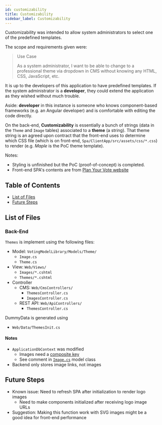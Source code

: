 ```yaml
---
id: customizability
title: Customizability
sidebar_label: Customizability
---
```


Customizability was intended to allow system administrators to select one of the predefined templates.

The scope and requirements given were:

> Use Case
>
> As a system administrator, I want to be able to change to a professional theme via dropdown in CMS without knowing any HTML, CSS, JavaScript, etc.

It is up to the developers of this application to have predefined templates. If the system administrator is a **developer**, they could extend the application as they wished without much trouble.

Aside: **developer** in this instance is someone who knows component-based frameworks (e.g. an Angular developer) and is comfortable with editing the code directly.

On the back-end, **Customizability** is essentially a bunch of strings (data in the `Theme` and `Image` tables) associated to a **theme** (a string). That theme string is an agreed upon contract that the front-end uses to determine which CSS file (which is on front-end, `Spa/ClientApp/src/assets/css/*.css`) to render (e.g. _Maple_ is the PoC theme template).

Notes:

- Styling is unfinished but the PoC (proof-of-concept) is completed.
- Front-end SPA's contents are from [Plan Your Vote website](https://vancouver.ca/plan-your-vote/index.aspx)

## Table of Contents

- [List of Files](#list-of-files)
- [Future Steps](#future-steps)

## List of Files

### Back-End

`Themes` is implement using the following files:

- Model: `VotingModelLibrary/Models/Theme/`
  - `Image.cs`
  - `Theme.cs`
- View: `Web/Views/`
  - `Images/*.cshtml`
  - `Themes/*.cshtml`
- Controller
  - CMS: `Web/CmsControllers/`
    - `ThemesController.cs`
    - `ImagesController.cs`
  - REST API: `Web/ApiControllers/`
    - `ThemesController.cs`

DummyData is generated using

- `Web/Data/ThemesInit.cs`

#### Notes

- `ApplicationDbContext` was modified
  - Images need a [composite key](https://docs.microsoft.com/en-us/ef/core/modeling/keys)
  - See comment in [`Image.cs`](../VotingModelLibrary/Models/Theme/Image.cs) model class
- Backend only stores image links, not images

## Future Steps

- Known issue: Need to refresh SPA after initialization to render logo images
  - Need to make components initialized after receiving logo image URLs
- Suggestion: Making this function work with SVG images might be a good idea for front-end performance
